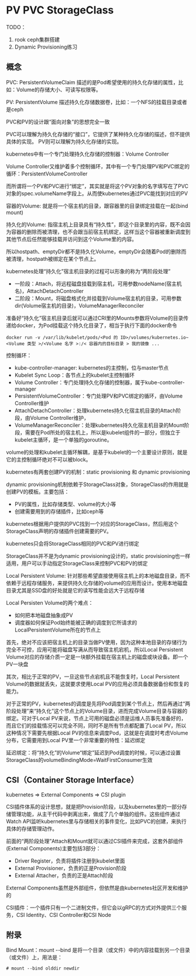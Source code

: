 # PV PVC StorageClass

TODO：<br>
1. rook ceph集群搭建<br>
2. Dynamic Provisioning练习

## 概念
PVC: PersistentVolumeClaim 描述的是Pod希望使用的持久化存储的属性，比如：Volume的存储大小、可读写权限等。

PV: PersistentVolume 描述持久化存储数据卷，比如：一个NFS的挂载目录或者是ceph

PVC和PV的设计跟“面向对象”的思想完全一致

PVC可以理解为持久化存储的“接口”，它提供了某种持久化存储的描述，但不提供具体的实现。
PV则可以理解为持久化存储的实现。

kubernetes中有一个专门处理持久化存储的控制器：Volume Controller

Volume Controller又维护着多个控制循环，其中有一个专门处理PV和PVC绑定的循环：PersistentVolumeController

而所谓将一个PV和PVC进行“绑定”，其实就是将这个PV对象的名字填写在了PVC对象的spec.volumeName字段上。从而使kubernetes通过PVC能找到对应的PV

容器的Volume: 就是将一个宿主机的目录，跟容器里的目录绑定挂载在一起(bind mount)

持久化的Volume: 指宿主机上目录具有“持久性”，即这个目录里的内容，既不会因为容器的删除而被清理，也不会跟当前宿主机绑定，这样当这个容器被重新调度到其他节点后任然能够挂载并访问到这个Volume里的内容。

所以hostpath、emptyDir都不是持久化Volume，emptyDir会随着Pod的删除而被清理，hostpath被绑定在某个节点上。

kubernetes处理“持久化”宿主机目录的过程可以形象的称为“两阶段处理”

- 一阶段：Attach，将远程磁盘挂载到宿主机，可用参数nodeName(宿主机名)，AttachDetachController
- 二阶段：Mount，将磁盘格式化并挂载到Volume宿主机的目录，可用参数dir(Volume宿主机的目录)，VolumeManagerReconciler

准备好“持久化”宿主机目录后就可以通过CRI里的Mounts参数将Volume的目录传递给docker，为Pod挂载这个持久化目录了，相当于执行下面的docker命令

```
docker run -v /var/lib/kubelet/pods/<Pod 的 ID>/volumes/kubernetes.io~<Volume 类型 >/<Volume 名字 >:/< 容器内的目标目录 > 我的镜像 ...
```

控制循环：

- kube-controller-manager: kubernetes的主控制，位与master节点
- Kubelet Sync Loop：各节点上的kubelet主控制循环
- Volume Controller：专门处理持久化存储的控制器，属于kube-controller-manager
- PersistentVolumeController：专门处理PV和PVC绑定的循环，由Volume Controller维护
- AttachDetachController：处理kubernetes持久化宿主机目录的Attach阶段，由Volume Controller维护，
- VolumeManagerReconciler：处理kubernetes持久化宿主机目录的Mount阶段，需要在Pod所处的宿主机上，所以是kubelet组件的一部分，但独立于kubelet主循环，是一个单独的goroutine。

volume的处理和kubelet主循环解耦，是基于kubelet的一个主要设计原则，就是它的主控制循环绝对不可以被block。

kubernetes有两套创建PV的机制：static provisioning 和 dynamic provisioning

dynamic provisioning机制依赖于StorageClass对象，StorageClass的作用就是创建PV的模板。主要包括：

- PV的属性，比如存储类型、volume的大小等
- 创建需要用到的存储插件，比如ceph等

kubernetes根据用户提供的PVC找到一个对应的StorageClass，然后用这个StorageClass声明的存储插件创建需要的PV。

kubernetes只会将StorageClass相同的PVC和PV进行绑定

StorageClass并不是为dynamic provisioning设计的，static provisioning也一样适用，用户可以手动指定StorageClass来控制PVC和PV的绑定

Local Persistent Volume: 针对那些希望直接使用宿主机上的本地磁盘目录，而不依赖于远程存储服务，来提供持久化存储的volume的应用而设计。使用本地磁盘目录尤其是SSD盘的好处就是它的读写性能会远大于远程存储

Local Persisten Volume的两个难点：

- 如何把本地磁盘抽象成PV
- 调度器如何保证Pod始终能被正确的调度到它所请求的LocalPersistentVolume所在的节点上

首先，绝对不应该把宿主机上的目录当做PV使用，因为这种本地目录的存储行为完全不可控，应用可能将磁盘写满从而导致宿主机宕机，所以Local Persistent Volume对应的存储介质一定是一块额外挂载在宿主机上的磁盘或块设备。即一个PV一块盘

其次，相比于正常的PV，一旦这些节点宕机且不能恢复时，Local Persistent Volume的数据就丢失，这就要求使用Local PV的应用必须具备数据备份和恢复的能力。

对于正常的PV，kubernetes的调度是先将Pod调度到某个节点上，然后再通过“两阶段处理”来“持久化”这个节点上的Volume目录，进而完成Volume目录与容器的绑定。可对于Local PV来说，节点上可用的磁盘必须是运维人员事先准备好的，而且它们的挂载情况可以完全不同，同时不是所有节点都配置了Local PV，所以这种情况下需要先根据Local PV的信息来调度Pod，这就是在调度时考虑Volume分布，它需要用到Local PV里一个非常重要的特性：延迟绑定

延迟绑定：将“持久化”的Volume“绑定”延迟到Pod调度的时候，可以通过设置StorageClass的volumeBindingMode=WaitFirstConsumer生效

## CSI（Container Storage Interface）

kubernetes => External Components => CSI plugin

CSI插件体系的设计思想，就是把Provision阶段，以及kubernetes里的一部分存储管理功能，从主干代码中剥离出来，做成了几个单独的组件。这些组件通过Watch API监听kubernetes里与存储相关的事件变化，比如PVC的创建，来执行具体的存储管理动作。

前面的“两阶段处理”Attach和Mount就可以通过CSI插件来完成，这套外部组件(External Components)主要包括3部分：

- Driver Register，负责将插件注册到kubelet里面
- External Provisioner，负责的正是Provision阶段
- External Attacher，负责的正是Attach阶段

External Components虽然是外部组件，但依然是由kubernetes社区开发和维护的

CSI插件：一个插件只有一个二进制文件，但它会以gRPC的方式对外提供三个服务，CSI Identity、CSI Controller和CSI Node


## 附录

Bind Mount：mount --bind 是将一个目录（或文件）中的内容挂载到另一个目录（或文件）上，用法是：

```
# mount --bind olddir newdir
```

